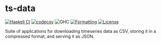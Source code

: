 # ts-data

[![Haskell CI](https://github.com/tsnee/ts-data/actions/workflows/haskell.yml/badge.svg)](https://github.com/tsnee/ts-data/actions/workflows/haskell.yml)
[![codecov](https://codecov.io/gh/tsnee/ts-data/graph/badge.svg?token=O13S33NKR2)](https://codecov.io/gh/tsnee/ts-data)
![GHC](https://img.shields.io/badge/ghc-9.12.2-blue)
[![Formatting](https://img.shields.io/badge/code--style-fourmolu-brightgreen.svg)](https://hackage.haskell.org/package/fourmolu)
[![License](https://img.shields.io/github/license/tsnee/ts-data.svg)](LICENSE)

Suite of applications for downloading timeseries data as CSV, storing it in
a compressed format, and serving it as JSON.
